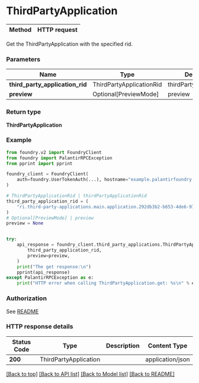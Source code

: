 # ThirdPartyApplication

Method | HTTP request |
------------- | ------------- |

Get the ThirdPartyApplication with the specified rid.

### Parameters

Name | Type | Description  | Notes |
------------- | ------------- | ------------- | ------------- |
**third_party_application_rid** | ThirdPartyApplicationRid | thirdPartyApplicationRid |  |
**preview** | Optional[PreviewMode] | preview | [optional] |

### Return type
**ThirdPartyApplication**

### Example

```python
from foundry.v2 import FoundryClient
from foundry import PalantirRPCException
from pprint import pprint

foundry_client = FoundryClient(
    auth=foundry.UserTokenAuth(...), hostname="example.palantirfoundry.com"
)

# ThirdPartyApplicationRid | thirdPartyApplicationRid
third_party_application_rid = (
    "ri.third-party-applications.main.application.292db3b2-b653-4de6-971c-7e97a7b881d6"
)
# Optional[PreviewMode] | preview
preview = None


try:
    api_response = foundry_client.third_party_applications.ThirdPartyApplication.get(
        third_party_application_rid,
        preview=preview,
    )
    print("The get response:\n")
    pprint(api_response)
except PalantirRPCException as e:
    print("HTTP error when calling ThirdPartyApplication.get: %s\n" % e)

```



### Authorization

See [README](../../../README.md#authorization)

### HTTP response details
| Status Code | Type        | Description | Content Type |
|-------------|-------------|-------------|------------------|
**200** | ThirdPartyApplication  |  | application/json |

[[Back to top]](#) [[Back to API list]](../../../README.md#apis-v2-link) [[Back to Model list]](../../../README.md#models-v2-link) [[Back to README]](../../../README.md)

